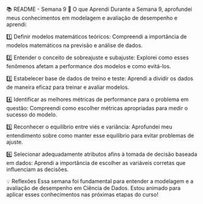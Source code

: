 📚 README - Semana 9
📝 O que Aprendi
Durante a Semana 9, aprofundei meus conhecimentos em modelagem e avaliação de desempenho e aprendi:

1️⃣ Definir modelos matemáticos teóricos: Compreendi a importância de modelos matemáticos na previsão e análise de dados.

2️⃣ Entender o conceito de sobreajuste e subajuste: Explorei como esses fenômenos afetam a performance dos modelos e como evitá-los.

3️⃣ Estabelecer base de dados de treino e teste: Aprendi a dividir os dados de maneira eficaz para treinar e avaliar modelos.

4️⃣ Identificar as melhores métricas de performance para o problema em questão: Compreendi como escolher métricas apropriadas para medir o sucesso do modelo.

5️⃣ Reconhecer o equilíbrio entre viés e variância: Aprofundei meu entendimento sobre como manter esse equilíbrio para evitar problemas de ajuste.

6️⃣ Selecionar adequadamente atributos afins à tomada de decisão baseada em dados: Aprendi a importância de escolher as variáveis corretas que influenciam as decisões.

💡 Reflexões
Essa semana foi fundamental para entender a modelagem e a avaliação de desempenho em Ciência de Dados. Estou animado para aplicar esses conhecimentos nas próximas etapas do curso!